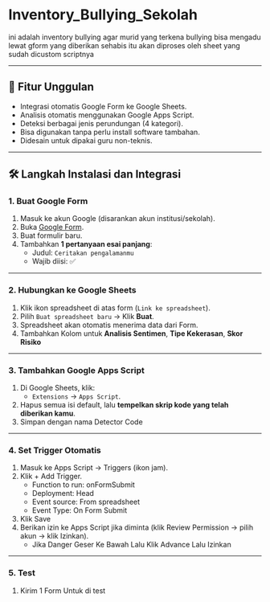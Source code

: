 # Inventory_Bullying_Sekolah
ini adalah inventory bullying agar murid yang terkena bullying bisa mengadu lewat gform yang diberikan sehabis itu akan diproses oleh sheet yang sudah dicustom scriptnya

---

## 🧠 Fitur Unggulan

- Integrasi otomatis Google Form ke Google Sheets.
- Analisis otomatis menggunakan Google Apps Script.
- Deteksi berbagai jenis perundungan (4 kategori).
- Bisa digunakan tanpa perlu install software tambahan.
- Didesain untuk dipakai guru non-teknis.

---

## 🛠️ Langkah Instalasi dan Integrasi

### 1. Buat Google Form

1. Masuk ke akun Google (disarankan akun institusi/sekolah).
2. Buka [Google Form](https://forms.google.com).
3. Buat formulir baru.
4. Tambahkan **1 pertanyaan esai panjang**:
   - Judul: `Ceritakan pengalamanmu`
   - Wajib diisi: ✅

---

### 2. Hubungkan ke Google Sheets

1. Klik ikon spreadsheet di atas form (`Link ke spreadsheet`).
2. Pilih `Buat spreadsheet baru` → Klik **Buat**.
3. Spreadsheet akan otomatis menerima data dari Form.
4. Tambahkan Kolom untuk **Analisis Sentimen**, **Tipe Kekerasan**, **Skor Risiko**

---

### 3. Tambahkan Google Apps Script

1. Di Google Sheets, klik:
   - `Extensions` → `Apps Script`.
2. Hapus semua isi default, lalu **tempelkan skrip kode yang telah diberikan kamu**.
3. Simpan dengan nama Detector Code

---

### 4. Set Trigger Otomatis

1. Masuk ke Apps Script → Triggers (ikon jam).
2. Klik + Add Trigger.
   - Function to run: onFormSubmit
   - Deployment: Head
   - Event source: From spreadsheet
   - Event Type: On Form Submit
3. Klik Save
4. Berikan izin ke Apps Script jika diminta (klik Review Permission → pilih akun → klik Izinkan).
   - Jika Danger Geser Ke Bawah Lalu Klik Advance Lalu Izinkan

---

### 5. Test

1. Kirim 1 Form Untuk di test


